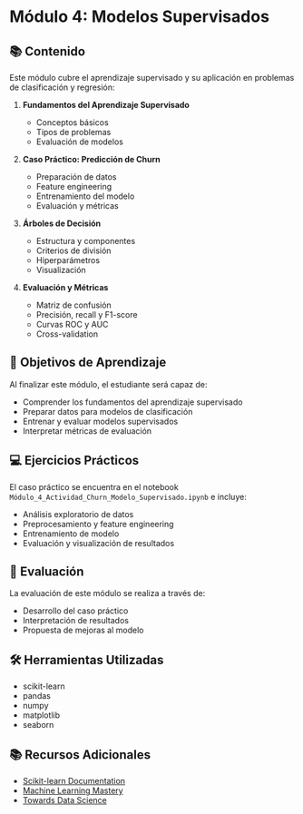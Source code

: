 # Módulo 4: Modelos Supervisados

## 📚 Contenido

Este módulo cubre el aprendizaje supervisado y su aplicación en problemas de clasificación y regresión:

1. **Fundamentos del Aprendizaje Supervisado**
   - Conceptos básicos
   - Tipos de problemas
   - Evaluación de modelos

2. **Caso Práctico: Predicción de Churn**
   - Preparación de datos
   - Feature engineering
   - Entrenamiento del modelo
   - Evaluación y métricas

3. **Árboles de Decisión**
   - Estructura y componentes
   - Criterios de división
   - Hiperparámetros
   - Visualización

4. **Evaluación y Métricas**
   - Matriz de confusión
   - Precisión, recall y F1-score
   - Curvas ROC y AUC
   - Cross-validation

## 🎯 Objetivos de Aprendizaje

Al finalizar este módulo, el estudiante será capaz de:
- Comprender los fundamentos del aprendizaje supervisado
- Preparar datos para modelos de clasificación
- Entrenar y evaluar modelos supervisados
- Interpretar métricas de evaluación

## 💻 Ejercicios Prácticos

El caso práctico se encuentra en el notebook `Módulo_4_Actividad_Churn_Modelo_Supervisado.ipynb` e incluye:
- Análisis exploratorio de datos
- Preprocesamiento y feature engineering
- Entrenamiento de modelo
- Evaluación y visualización de resultados

## 📝 Evaluación

La evaluación de este módulo se realiza a través de:
- Desarrollo del caso práctico
- Interpretación de resultados
- Propuesta de mejoras al modelo

## 🛠️ Herramientas Utilizadas

- scikit-learn
- pandas
- numpy
- matplotlib
- seaborn

## 📚 Recursos Adicionales

- [Scikit-learn Documentation](https://scikit-learn.org/stable/)
- [Machine Learning Mastery](https://machinelearningmastery.com/)
- [Towards Data Science](https://towardsdatascience.com/) 